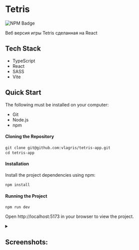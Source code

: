 # Tetris

<p>
    <img alt="NPM Badge" src="https://img.shields.io/badge/v10.2.3-green?label=npm&color=blue">
</p>

<p>
    Веб версия игры Tetris сделанная на React
</p>


## Tech Stack
- TypeScript
- React
- SASS
- Vite


## Quick Start

The following must be installed on your computer:
- Git
- Node.js
- npm


#### Cloning the Repository
```
git clone git@github.com:vlagris/tetris-app.git
cd tetris-app
```

#### Installation
Install the project dependencies using npm:
```
npm install
```

#### Running the Project
```
npm run dev
```
Open http://localhost:5173 in your browser to view the project.


<details>
    <summary><h2>Screenshots:</h2></summary>
    <div align="center"> 
        <img alt="Start Game" src="https://github.com/vlagris/tetris/blob/main/screenshots/start-game.jpg">
        <p><i>Start Game</i></p>
        <img alt="Gameplay" src="https://github.com/vlagris/tetris/blob/main/screenshots/gameplay.jpg">
        <p><i>Game play</i></p>
        <img alt="Start Game" src="https://github.com/vlagris/tetris/blob/main/screenshots/game-over.jpg">
        <p><i>Game Over</i></p>
        <img alt="Start Game" src="https://github.com/vlagris/tetris/blob/main/screenshots/paused.jpg">
        <p><i>Paused</i></p>
        <img alt="Start Game" src="https://github.com/vlagris/tetris/blob/main/screenshots/help.jpg">
        <p><i>Help</i></p>
    </div>
</details>

